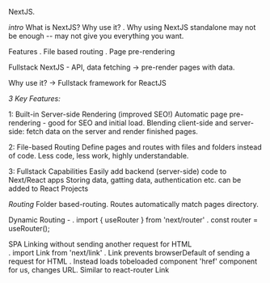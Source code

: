 NextJS.

_intro_
What is NextJS? Why use it?
. Why using NextJS standalone may not be enough -- may not give you everything you want.

Features
. File based routing
. Page pre-rendering

Fullstack NextJS - API, data fetching -> pre-render pages with data.

Why use it? -> Fullstack framework for ReactJS

_3 Key Features:_

1: Built-in Server-side Rendering (improved SEO!)
Automatic page pre-rendering - good for SEO and initial load.
Blending client-side and server-side: fetch data on the server and render finished pages.

2: File-based Routing
Define pages and routes with files and folders instead of code.
Less code, less work, highly understandable.

3: Fullstack Capabilities
Easily add backend (server-side) code to Next/React apps
Storing data, gatting data, authentication etc. can be added to React Projects

_Routing_
Folder based-routing. Routes automatically match pages directory.

Dynamic Routing -
. import { useRouter } from 'next/router'
. const router = useRouter();

SPA Linking without sending another request for HTML  
. import Link from 'next/link'
. Link prevents browserDefault of sending a request for HTML
. Instead loads tobeloaded component 'href' component for us, changes URL. Similar to react-router Link
